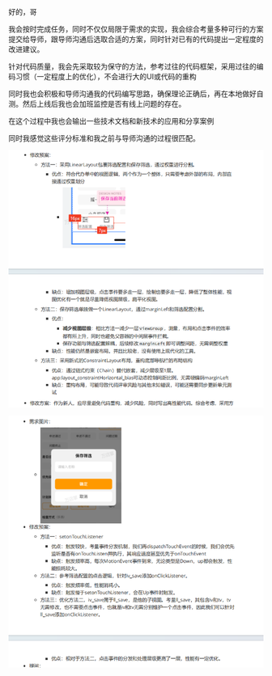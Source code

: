 好的，哥 

我会按时完成任务，同时不仅仅局限于需求的实现，我会综合考量多种可行的方案提交给导师，跟导师沟通后选取合适的方案，同时针对已有的代码提出一定程度的改进建议。

针对代码质量，我会先采取较为保守的方法，参考过往的代码框架，采用过往的编码习惯（一定程度上的优化），不会进行大的UI或代码的重构

同时我也会积极和导师沟通我的代码编写思路，确保理论正确后，再在本地做好自测。然后上线后我也会加班监控是否有线上问题的存在。

在这个过程中我也会输出一些技术文档和新技术的应用和分享案例

同时我感觉这些评分标准和我之前与导师沟通的过程很匹配。

![image-20250514165229379](../../_pic_/image-20250514165229379.png)

![image-20250514165243741](../../_pic_/image-20250514165243741.png)